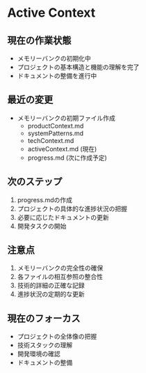 # Active Context

## 現在の作業状態
- メモリーバンクの初期化中
- プロジェクトの基本構造と機能の理解を完了
- ドキュメントの整備を進行中

## 最近の変更
- メモリーバンクの初期ファイル作成
  - productContext.md
  - systemPatterns.md
  - techContext.md
  - activeContext.md (現在)
  - progress.md (次に作成予定)

## 次のステップ
1. progress.mdの作成
2. プロジェクトの具体的な進捗状況の把握
3. 必要に応じたドキュメントの更新
4. 開発タスクの開始

## 注意点
1. メモリーバンクの完全性の確保
2. 各ファイルの相互参照の整合性
3. 技術的詳細の正確な記録
4. 進捗状況の定期的な更新

## 現在のフォーカス
- プロジェクトの全体像の把握
- 技術スタックの理解
- 開発環境の確認
- ドキュメントの整備
